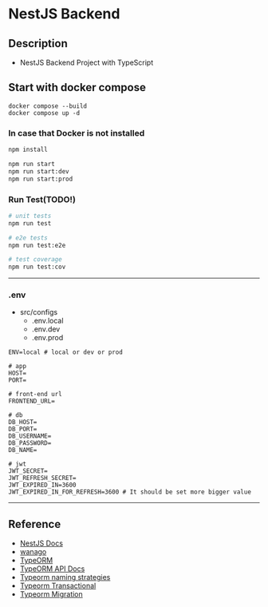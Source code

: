 # NestJS Backend

## Description

- NestJS Backend Project with TypeScript

## Start with docker compose

```shell
docker compose --build
docker compose up -d
```

### In case that Docker is not installed

```bash
npm install

npm run start
npm run start:dev
npm run start:prod
```

### Run Test(TODO!)

```bash
# unit tests
npm run test

# e2e tests
npm run test:e2e

# test coverage
npm run test:cov
```

---

### .env

- src/configs
  - .env.local
  - .env.dev
  - .env.prod

```plain
ENV=local # local or dev or prod

# app
HOST=
PORT=

# front-end url
FRONTEND_URL=

# db
DB_HOST=
DB_PORT=
DB_USERNAME=
DB_PASSWORD=
DB_NAME=

# jwt
JWT_SECRET=
JWT_REFRESH_SECRET=
JWT_EXPIRED_IN=3600
JWT_EXPIRED_IN_FOR_REFRESH=3600 # It should be set more bigger value
```

---

## Reference

- [NestJS Docs](https://docs.nestjs.com/)
- [wanago](https://wanago.io/)
- [TypeORM](https://typeorm.io/)
- [TypeORM API Docs](https://orkhan.gitbook.io/typeorm/docs/repository-api)
- [Typeorm naming strategies](https://www.npmjs.com/package/typeorm-naming-strategies)
- [Typeorm Transactional](https://www.npmjs.com/package/typeorm-transactional)
- [Typeorm Migration](https://whyhard.tistory.com/59)

